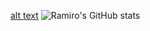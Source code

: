 [alt text](http://)
![Ramiro's GitHub stats](https://github-readme-stats.vercel.app/api?username=ramirolc02&show_icons=true&theme=radical)

